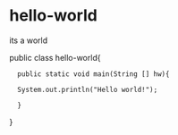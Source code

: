 # hello-world
its a world

public class hello-world{

      public static void main(String [] hw){
      
      System.out.println("Hello world!");
      
      }
}
